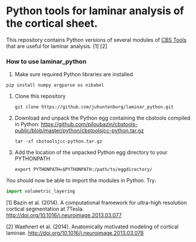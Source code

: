 # Python tools for laminar analysis of the cortical sheet.

This repository contains Python versions of several modules of [CBS Tools](https://www.nitrc.org/projects/cbs-tools/) that are useful for laminar
analysis. [1] [2]


### How to use laminar_python

1. Make sure required Python libraries are installed

`pip install numpy argparse os nibabel`

1. Clone this repository

   `git clone https://github.com/juhuntenburg/laminar_python.git`

2. Download and unpack the Python egg containing the cbstools compiled in Python:
https://github.com/piloubazin/cbstools-public/blob/master/python/cbstoolsjcc-python.tar.gz

   `tar -xf cbstoolsjcc-python.tar.gz`

3. Add the location of the unpacked Python egg directory to your PYTHONPATH

   `export PYTHONPATH=$PYTHONPATH:/path/to/eggdirectory/`


You should now be able to import the modules in Python. Try:
```python
import volumetric_layering
```

[1] Bazin et al. (2014). A computational framework for ultra-high resolution cortical segmentation at 7Tesla. http://doi.org/10.1016/j.neuroimage.2013.03.077

[2] Waehnert et al. (2014). Anatomically motivated modeling of cortical
laminae. http://doi.org/10.1016/j.neuroimage.2013.03.078
